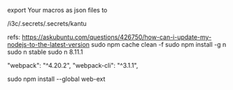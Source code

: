 export Your macros as json files to

/i3c/.secrets/.secrets/kantu

refs:
https://askubuntu.com/questions/426750/how-can-i-update-my-nodejs-to-the-latest-version
sudo npm cache clean -f
sudo npm install -g n
sudo n stable
sudo n 8.11.1

   "webpack": "^4.20.2",
    "webpack-cli": "^3.1.1",
    
sudo npm install --global web-ext    